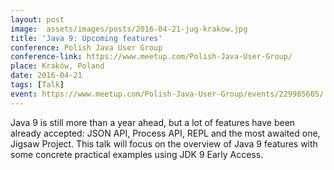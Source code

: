 ```yaml
---
layout: post
image:  assets/images/posts/2016-04-21-jug-krakow.jpg
title: 'Java 9: Upcoming features'
conference: Polish Java User Group
conference-link: https://www.meetup.com/Polish-Java-User-Group/
place: Kraków, Poland
date: 2016-04-21
tags: [Talk]
event: https://www.meetup.com/Polish-Java-User-Group/events/229985605/
---
```


Java 9 is still more than a year ahead, but a lot of features have been already accepted: JSON API, Process API, REPL and the most awaited one, Jigsaw Project. This talk will focus on the overview of Java 9 features with some concrete practical examples using JDK 9 Early Access.